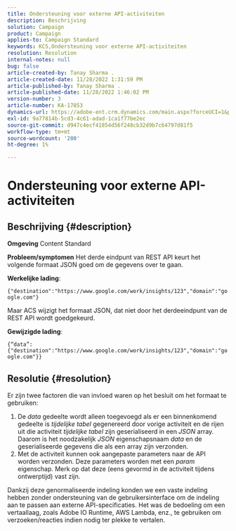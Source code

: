```yaml
---
title: Ondersteuning voor externe API-activiteiten
description: Beschrijving
solution: Campaign
product: Campaign
applies-to: Campaign Standard
keywords: KCS,Ondersteuning voor externe API-activiteiten
resolution: Resolution
internal-notes: null
bug: false
article-created-by: Tanay Sharma .
article-created-date: 11/28/2022 1:31:59 PM
article-published-by: Tanay Sharma .
article-published-date: 11/28/2022 1:46:02 PM
version-number: 3
article-number: KA-17853
dynamics-url: https://adobe-ent.crm.dynamics.com/main.aspx?forceUCI=1&pagetype=entityrecord&etn=knowledgearticle&id=ad079903-216f-ed11-9562-6045bd006239
exl-id: 9a77814b-5cd3-4c61-adad-1ca1f77be2ec
source-git-commit: d947c4ecf41854d56f248cb32d9b7c64797d81f5
workflow-type: tm+mt
source-wordcount: '200'
ht-degree: 1%

---
```


# Ondersteuning voor externe API-activiteiten

## Beschrijving {#description}

<b>Omgeving</b>
Content Standard


<b>Probleem/symptomen</b>
Het derde eindpunt van REST API keurt het volgende formaat JSON goed om de gegevens over te gaan.

<b>Werkelijke lading</b>:

`{"destination":"https://www.google.com/work/insights/123","domain":"google.com"}`



Maar ACS wijzigt het formaat JSON, dat niet door het derdeeindpunt van de REST API wordt goedgekeurd.

<b>Gewijzigde lading</b>:

`{“data”:{"destination":"https://www.google.com/work/insights/123","domain":"google.com"}}`




## Resolutie {#resolution}




Er zijn twee factoren die van invloed waren op het besluit om het formaat te gebruiken:

1. De *data* gedeelte wordt alleen toegevoegd als er een binnenkomend gedeelte is *tijdelijke tabel* gegenereerd door vorige activiteit en de rijen uit die activiteit *tijdelijke tabel* zijn geserialiseerd in een *JSON* array. Daarom is het noodzakelijk *JSON* eigenschapsnaam *data* en de geserialiseerde gegevens die als een array zijn verzonden.
2. Met de activiteit kunnen ook aangepaste parameters naar de API worden verzonden. Deze parameters worden met een *param* eigenschap. Merk op dat deze (eens gevormd in de activiteit tijdens ontwerptijd) vast zijn.




Dankzij deze genormaliseerde indeling konden we een vaste indeling hebben zonder ondersteuning van de gebruikersinterface om de indeling aan te passen aan externe API-specificaties. Het was de bedoeling om een vertaallaag, zoals Adobe IO Runtime, AWS Lambda, enz., te gebruiken om verzoeken/reacties indien nodig ter plekke te vertalen.
